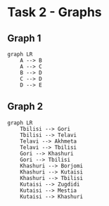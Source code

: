 # Task 2 - Graphs

## Graph 1

```mermaid
graph LR
    A --> B
    A --> C
    B --> D
    C --> D
    D --> E
```

## Graph 2

```mermaid
graph LR
    Tbilisi --> Gori
    Tbilisi --> Telavi
    Telavi --> Akhmeta
    Telavi --> Tbilisi
    Gori --> Khashuri
    Gori --> Tbilisi
    Khashuri --> Borjomi
    Khashuri --> Kutaisi
    Khashuri --> Tbilisi
    Kutaisi --> Zugdidi
    Kutaisi --> Mestia
    Kutaisi --> Khashuri
```